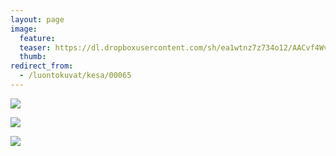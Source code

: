 ```yaml
---
layout: page
image:
  feature:
  teaser: https://dl.dropboxusercontent.com/sh/ea1wtnz7z734o12/AACvf4WvdcDE0R5LG9rS_jOma/luontokuvat/kes%C3%A4/3/DS18240-245px.jpg
  thumb:
redirect_from:
  - /luontokuvat/kesa/00065
---
```


[![](https://dl.dropboxusercontent.com/sh/ea1wtnz7z734o12/AAAc4iG9WXRyAdgdDOtHri0fa/luontokuvat/kes%C3%A4/3/DS18025-800px.jpg)](https://dl.dropboxusercontent.com/sh/ea1wtnz7z734o12/AAAR8jQEnDEQoizTHFWjAcjMa/luontokuvat/kes%C3%A4/3/DS18025.jpg)

[![](https://dl.dropboxusercontent.com/sh/ea1wtnz7z734o12/AACBXA1PcxE_vkILfvGfoP1ta/luontokuvat/kes%C3%A4/3/DS18223-800px.jpg)](https://dl.dropboxusercontent.com/sh/ea1wtnz7z734o12/AABf_oZCTbIpgUngKYKnG51Za/luontokuvat/kes%C3%A4/3/DS18223.jpg)

[![](https://dl.dropboxusercontent.com/sh/ea1wtnz7z734o12/AADuUv6axyMpjaf8yDyUKGbSa/luontokuvat/kes%C3%A4/3/DS18240-800px.jpg)](https://dl.dropboxusercontent.com/sh/ea1wtnz7z734o12/AAAEaawmfSTKm_93YaW3BKn3a/luontokuvat/kes%C3%A4/3/DS18240.jpg)
